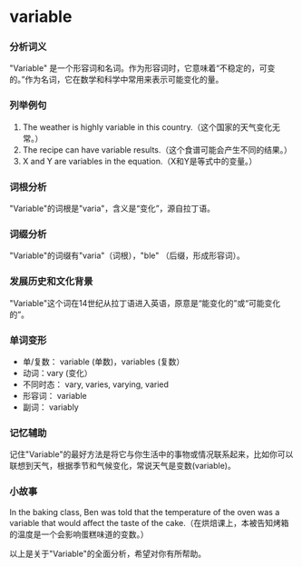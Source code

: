 # variable

### 分析词义

  

"Variable" 是一个形容词和名词。作为形容词时，它意味着“不稳定的，可变的。”作为名词，它在数学和科学中常用来表示可能变化的量。

  

### 列举例句

  

1.  The weather is highly variable in this country.（这个国家的天气变化无常。）
2.  The recipe can have variable results.（这个食谱可能会产生不同的结果。）
3.  X and Y are variables in the equation.（X和Y是等式中的变量。）

  

### 词根分析

  

"Variable"的词根是"varia"，含义是“变化”，源自拉丁语。

  

### 词缀分析

  

"Variable"的词缀有"varia"（词根），"ble" （后缀，形成形容词）。

  

### 发展历史和文化背景

  

"Variable"这个词在14世纪从拉丁语进入英语，原意是“能变化的”或“可能变化的”。

  

### 单词变形

  

*   单/复数： variable (单数)，variables (复数）
*   动词：vary (变化）
*   不同时态： vary, varies, varying, varied
*   形容词： variable
*   副词： variably

  

### 记忆辅助

  

记住"Variable"的最好方法是将它与你生活中的事物或情况联系起来，比如你可以联想到天气，根据季节和气候变化，常说天气是变数(variable)。

  

### 小故事

  

In the baking class, Ben was told that the temperature of the oven was a variable that would affect the taste of the cake.（在烘焙课上，本被告知烤箱的温度是一个会影响蛋糕味道的变数。）

  

以上是关于"Variable"的全面分析，希望对你有所帮助。

